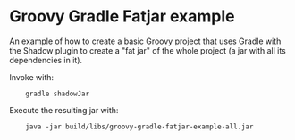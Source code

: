 # Groovy Gradle Fatjar example

An example of how to create a basic Groovy project that uses Gradle with the Shadow plugin to create a "fat jar" of the whole project (a jar with all its dependencies in it). 


Invoke with:

```
    gradle shadowJar
```


Execute the resulting jar with:

```
    java -jar build/libs/groovy-gradle-fatjar-example-all.jar
```
